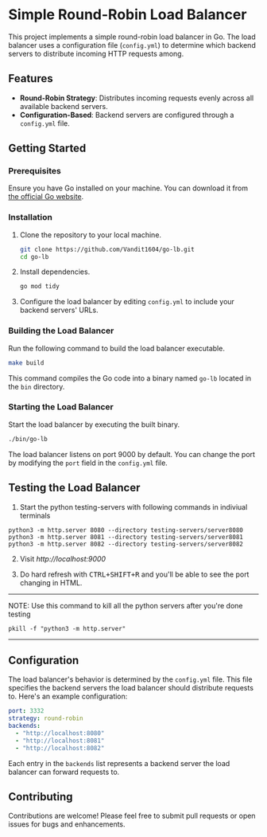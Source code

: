 # Simple Round-Robin Load Balancer

This project implements a simple round-robin load balancer in Go. The load balancer uses a configuration file (`config.yml`) to determine which backend servers to distribute incoming HTTP requests among.

## Features

- **Round-Robin Strategy**: Distributes incoming requests evenly across all available backend servers.
- **Configuration-Based**: Backend servers are configured through a `config.yml` file.

## Getting Started

### Prerequisites

Ensure you have Go installed on your machine. You can download it from [the official Go website](https://go.dev).

### Installation

1. Clone the repository to your local machine.
   ```bash
   git clone https://github.com/Vandit1604/go-lb.git
   cd go-lb 
   ```

2. Install dependencies.
   ```bash
   go mod tidy
   ```

3. Configure the load balancer by editing `config.yml` to include your backend servers' URLs.

### Building the Load Balancer

Run the following command to build the load balancer executable.
```bash
make build
```
This command compiles the Go code into a binary named `go-lb` located in the `bin` directory.

### Starting the Load Balancer

Start the load balancer by executing the built binary.
```bash
./bin/go-lb
```

The load balancer listens on port 9000 by default. You can change the port by modifying the `port` field in the `config.yml` file.

## Testing the Load Balancer

1. Start the python testing-servers with following commands in indiviual terminals  

```
python3 -m http.server 8080 --directory testing-servers/server8080
python3 -m http.server 8081 --directory testing-servers/server8081
python3 -m http.server 8082 --directory testing-servers/server8082

```

2. Visit *http://localhost:9000* 

3. Do hard refresh with <kbd>CTRL+SHIFT+R</kbd> and you'll be able to see the port changing in HTML.

---
NOTE: Use this command to kill all the python servers after you're done testing
```
pkill -f "python3 -m http.server"
```
---

## Configuration

The load balancer's behavior is determined by the `config.yml` file. This file specifies the backend servers the load balancer should distribute requests to. Here's an example configuration:

```yaml
port: 3332
strategy: round-robin 
backends:
  - "http://localhost:8080"
  - "http://localhost:8081"
  - "http://localhost:8082"
```

Each entry in the `backends` list represents a backend server the load balancer can forward requests to.

## Contributing

Contributions are welcome! Please feel free to submit pull requests or open issues for bugs and enhancements.
